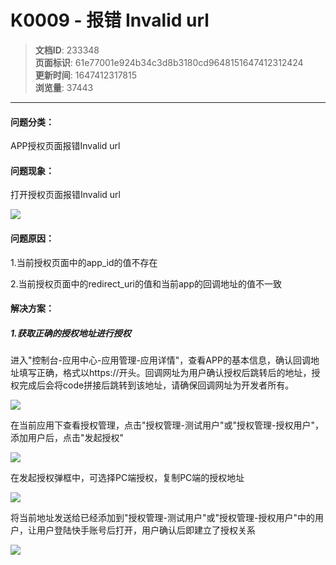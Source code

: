 # K0009 - 报错 Invalid url

> **文档ID**: 233348  
> **页面标识**: 61e77001e924b34c3d8b3180cd9648151647412312424  
> **更新时间**: 1647412317815  
> **浏览量**: 37443

---

#### 问题分类：

APP授权页面报错Invalid url

#### 问题现象：

打开授权页面报错Invalid url

![](https://p2-ec.ecukwai.com/kos/nlav10684/gravity-open-editor/gravity-open-editor-1647401358466.png)

#### 问题原因：

1.当前授权页面中的app\_id的值不存在

2.当前授权页面中的redirect\_uri的值和当前app的回调地址的值不一致

#### 解决方案：

##### 1.获取正确的授权地址进行授权

进入"控制台-应用中心-应用管理-应用详情"，查看APP的基本信息，确认回调地址填写正确，格式以https://开头。回调网址为用户确认授权后跳转后的地址，授权完成后会将code拼接后跳转到该地址，请确保回调网址为开发者所有。

![](https://p4-ec.ecukwai.com/kos/nlav10684/gravity-open-editor/gravity-open-editor-1647411801254.png)

在当前应用下查看授权管理，点击"授权管理-测试用户"或"授权管理-授权用户"，添加用户后，点击"发起授权"

![](https://p4-ec.ecukwai.com/kos/nlav10684/gravity-open-editor/gravity-open-editor-1647412051318.png)

在发起授权弹框中，可选择PC端授权，复制PC端的授权地址

![](https://p4-ec.ecukwai.com/kos/nlav10684/gravity-open-editor/gravity-open-editor-1647412118049.png)

将当前地址发送给已经添加到"授权管理-测试用户"或"授权管理-授权用户"中的用户，让用户登陆快手账号后打开，用户确认后即建立了授权关系

![](https://p5-ec.ecukwai.com/kos/nlav10684/gravity-open-editor/gravity-open-editor-1640245696443.png)
